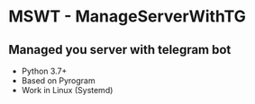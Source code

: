 # MSWT - ManageServerWithTG

## Managed you server with telegram bot
+ Python 3.7+
+ Based on Pyrogram
+ Work in Linux (Systemd)
